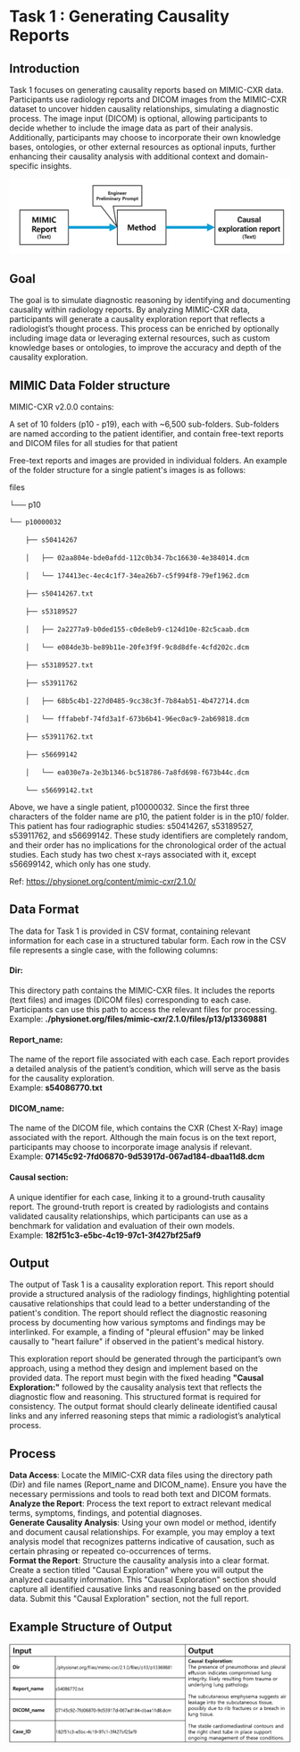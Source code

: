 # Task 1 : Generating Causality Reports

## Introduction
Task 1 focuses on generating causality reports based on MIMIC-CXR data. Participants use radiology reports and DICOM images from the MIMIC-CXR dataset to uncover hidden causality relationships, simulating a diagnostic process. The image input (DICOM) is optional, allowing participants to decide whether to include the image data as part of their analysis. Additionally, participants may choose to incorporate their own knowledge bases, ontologies, or other external resources as optional inputs, further enhancing their causality analysis with additional context and domain-specific insights.

![Diagram for Task 1](./images/Task1_bg.png "Task 1 Overview")

## Goal
The goal is to simulate diagnostic reasoning by identifying and documenting causality within radiology reports. By analyzing MIMIC-CXR data, participants will generate a causality exploration report that reflects a radiologist’s thought process. This process can be enriched by optionally including image data or leveraging external resources, such as custom knowledge bases or ontologies, to improve the accuracy and depth of the causality exploration.


## MIMIC Data Folder structure
MIMIC-CXR v2.0.0 contains:

A set of 10 folders (p10 - p19), each with ~6,500 sub-folders. Sub-folders are named according to the patient identifier, and contain free-text reports and DICOM files for all studies for that patient


Free-text reports and images are provided in individual folders. An example of the folder structure for a single patient's images is as follows:

files

└── p10

    └── p10000032

        ├── s50414267

        │   ├── 02aa804e-bde0afdd-112c0b34-7bc16630-4e384014.dcm

        │   └── 174413ec-4ec4c1f7-34ea26b7-c5f994f8-79ef1962.dcm

        ├── s50414267.txt

        ├── s53189527

        │   ├── 2a2277a9-b0ded155-c0de8eb9-c124d10e-82c5caab.dcm

        │   └── e084de3b-be89b11e-20fe3f9f-9c8d8dfe-4cfd202c.dcm

        ├── s53189527.txt

        ├── s53911762

        │   ├── 68b5c4b1-227d0485-9cc38c3f-7b84ab51-4b472714.dcm

        │   └── fffabebf-74fd3a1f-673b6b41-96ec0ac9-2ab69818.dcm

        ├── s53911762.txt

        ├── s56699142

        │   └── ea030e7a-2e3b1346-bc518786-7a8fd698-f673b44c.dcm

        └── s56699142.txt

Above, we have a single patient, p10000032. Since the first three characters of the folder name are p10, the patient folder is in the p10/ folder. This patient has four radiographic studies: s50414267, s53189527, s53911762, and s56699142. These study identifiers are completely random, and their order has no implications for the chronological order of the actual studies. Each study has two chest x-rays associated with it, except s56699142, which only has one study.


Ref: https://physionet.org/content/mimic-cxr/2.1.0/ 

## Data Format
The data for Task 1 is provided in CSV format, containing relevant information for each case in a structured tabular form. Each row in the CSV file represents a single case, with the following columns:

#### Dir: 
This directory path contains the MIMIC-CXR files. It includes the reports (text files) and images (DICOM files) corresponding to each case. Participants can use this path to access the relevant files for processing.<br>
Example: **./physionet.org/files/mimic-cxr/2.1.0/files/p13/p13369881**

#### Report_name: 
The name of the report file associated with each case. Each report provides a detailed analysis of the patient’s condition, which will serve as the basis for the causality exploration.<br>
Example: **s54086770.txt**

#### DICOM_name: 
The name of the DICOM file, which contains the CXR (Chest X-Ray) image associated with the report. Although the main focus is on the text report, participants may choose to incorporate image analysis if relevant.<br>
Example: **07145c92-7fd06870-9d53917d-067ad184-dbaa11d8.dcm**

#### Causal section:
A unique identifier for each case, linking it to a ground-truth causality report. The ground-truth report is created by radiologists and contains validated causality relationships, which participants can use as a benchmark for validation and evaluation of their own models.<br>
Example: **182f51c3-e5bc-4c19-97c1-3f427bf25af9**

## Output
The output of Task 1 is a causality exploration report. This report should provide a structured analysis of the radiology findings, highlighting potential causative relationships that could lead to a better understanding of the patient's condition. The report should reflect the diagnostic reasoning process by documenting how various symptoms and findings may be interlinked. For example, a finding of "pleural effusion" may be linked causally to "heart failure" if observed in the patient's medical history.

This exploration report should be generated through the participant’s own approach, using a method they design and implement based on the provided data. The report must begin with the fixed heading **"Causal Exploration:"** followed by the causality analysis text that reflects the diagnostic flow and reasoning. This structured format is required for consistency. The output format should clearly delineate identified causal links and any inferred reasoning steps that mimic a radiologist’s analytical process.

## Process
**Data Access**: Locate the MIMIC-CXR data files using the directory path (Dir) and file names (Report_name and DICOM_name). Ensure you have the necessary permissions and tools to read both text and DICOM formats.<br>
**Analyze the Report**: Process the text report to extract relevant medical terms, symptoms, findings, and potential diagnoses.<br>
**Generate Causality Analysis**: Using your own model or method, identify and document causal relationships. For example, you may employ a text analysis model that recognizes patterns indicative of causation, such as certain phrasing or repeated co-occurrences of terms.<br>
**Format the Report**: Structure the causality analysis into a clear format. Create a section titled "Causal Exploration" where you will output the analyzed causality information. This "Causal Exploration" section should capture all identified causative links and reasoning based on the provided data. Submit this "Causal Exploration" section, not the full report.

## Example Structure of Output

![Example for Task 1](./images/Task1_ex.png "Task 1 Example Structure")


